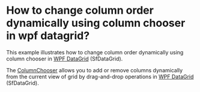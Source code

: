 # How to change column order dynamically using column chooser in wpf datagrid?

This example illustrates how to change column order dynamically using column chooser in [WPF DataGrid](https://www.syncfusion.com/wpf-ui-controls/datagrid) (SfDataGrid).

The [ColumnChooser](https://help.syncfusion.com/wpf/sfdatagrid/interactive-features#columnchooser) allows you to add or remove columns dynamically from the current view of grid by drag-and-drop operations in [WPF DataGrid](https://www.syncfusion.com/wpf-ui-controls/datagrid) (SfDataGrid).
